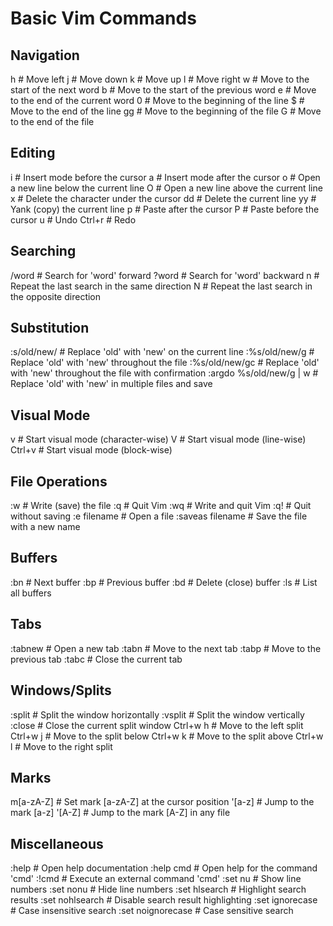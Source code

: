 # Basic Vim Commands

## Navigation
h         # Move left
j         # Move down
k         # Move up
l         # Move right
w         # Move to the start of the next word
b         # Move to the start of the previous word
e         # Move to the end of the current word
0         # Move to the beginning of the line
$         # Move to the end of the line
gg        # Move to the beginning of the file
G         # Move to the end of the file

## Editing
i         # Insert mode before the cursor
a         # Insert mode after the cursor
o         # Open a new line below the current line
O         # Open a new line above the current line
x         # Delete the character under the cursor
dd        # Delete the current line
yy        # Yank (copy) the current line
p         # Paste after the cursor
P         # Paste before the cursor
u         # Undo
Ctrl+r    # Redo

## Searching
/word     # Search for 'word' forward
?word     # Search for 'word' backward
n         # Repeat the last search in the same direction
N         # Repeat the last search in the opposite direction

## Substitution
:s/old/new/         # Replace 'old' with 'new' on the current line
:%s/old/new/g       # Replace 'old' with 'new' throughout the file
:%s/old/new/gc      # Replace 'old' with 'new' throughout the file with confirmation
:argdo %s/old/new/g | w   # Replace 'old' with 'new' in multiple files and save

## Visual Mode
v         # Start visual mode (character-wise)
V         # Start visual mode (line-wise)
Ctrl+v    # Start visual mode (block-wise)

## File Operations
:w        # Write (save) the file
:q        # Quit Vim
:wq       # Write and quit Vim
:q!       # Quit without saving
:e filename   # Open a file
:saveas filename  # Save the file with a new name

## Buffers
:bn       # Next buffer
:bp       # Previous buffer
:bd       # Delete (close) buffer
:ls       # List all buffers

## Tabs
:tabnew   # Open a new tab
:tabn     # Move to the next tab
:tabp     # Move to the previous tab
:tabc     # Close the current tab

## Windows/Splits
:split    # Split the window horizontally
:vsplit   # Split the window vertically
:close    # Close the current split window
Ctrl+w h  # Move to the left split
Ctrl+w j  # Move to the split below
Ctrl+w k  # Move to the split above
Ctrl+w l  # Move to the right split

## Marks
m[a-zA-Z]  # Set mark [a-zA-Z] at the cursor position
'[a-z]     # Jump to the mark [a-z]
'[A-Z]     # Jump to the mark [A-Z] in any file

## Miscellaneous
:help     # Open help documentation
:help cmd # Open help for the command 'cmd'
:!cmd     # Execute an external command 'cmd'
:set nu   # Show line numbers
:set nonu # Hide line numbers
:set hlsearch   # Highlight search results
:set nohlsearch # Disable search result highlighting
:set ignorecase # Case insensitive search
:set noignorecase # Case sensitive search

